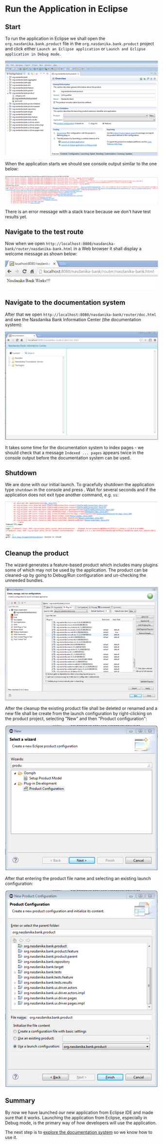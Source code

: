 # Run the Application in Eclipse

## Start
To run the application in Eclipse we shall open the ``org.nasdanika.bank.product`` file in the ``org.nasdanika.bank.product`` project and click either ``Launch an Eclipse application`` or ``Launch and Eclipse application in Debug mode``.

![Product File](product-file.png)

When the application starts we should see console output similar to the one below:

![Console output](console-output.png)

There is an error message with a stack trace because we don't have test results yet.


## Navigate to the test route
Now when we open ``http://localhost:8080/nasdanika-bank/router/nasdanika-bank.html`` in a Web browser it shall display a welcome message as shown below:

![Nasdanika Bank Works](nasdanika-bank-works.png)  

## Navigate to the documentation system
After that we open ``http://localhost:8080/nasdanika-bank/router/doc.html`` and see the Nasdanika Bank Information Center (the documentation system):

![Nasdanika Bank Information Center](nasdanika-bank-information-center.png)

It takes some time for the documentation system to index pages - we should check that a message ``Indexed ... pages`` appears twice in the console output before the documentation system can be used.

## Shutdown

We are done with our initial launch. To gracefully shutdown the application type ``shutdown`` in the console and press <Enter>. Wait for several seconds and if the application does not exit type another command, e.g. ``ss``:

![Shutdown app](shutdown-app.png)

## Cleanup the product

The wizard generates a feature-based product which includes many plugins some of which may not be used by the application.
The product can be cleaned-up by going to Debug/Run configuration and un-checking the unneeded bundles.

![Cleanup product](cleanup-product.png) 

After the cleanup the existing product file shall be deleted or renamed and a new file shall be create from the launch configuration by right-clicking on the product project, selecting "New" and then "Product configuration":

![New product configuration](new-product-configuration-wizard.png) 

After that entering the product file name and selecting an existing launch configuration:

![New product from launch configuration](product-from-launch-configuration.png)

## Summary

By now we have launched our new application from Eclipse IDE and made sure that it works. Launching the application from Eclipse, especially in Debug mode, is the primary way of how developers will use the application.

The next step is to [explore the documentation system](documentation-system-overview.md) so we know how to use it. 

 